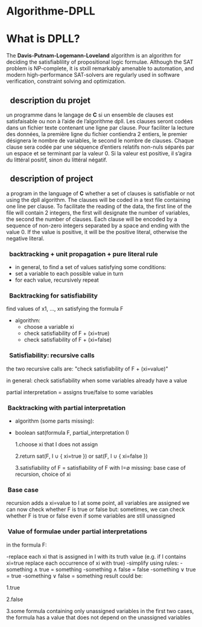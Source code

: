# Algorithme-DPLL


<h1>What is DPLL?</h1>

The **Davis-Putnam-Logemann-Loveland** algorithm is an algorithm for deciding the satisfiablility of propositional logic formulae. Although the SAT problem is NP-complete, it is stxill remarkably amenable to automation, and modern high-performance SAT-solvers are regularly used in software verification, constraint solving and optimization.

<h2>&nbsp; description du projet</h2>

un programme dans le langage de **C** si un ensemble de clauses est satisfaisable ou non à l’aide de l’algorithme dpll.
Les clauses seront codées dans un fichier texte contenant une ligne par clause. Pour faciliter la lecture des données, la première ligne du fichier
contiendra 2 entiers, le premier désignera le nombre de variables, le second le nombre de clauses. Chaque clause sera codée par une séquence d’entiers
relatifs non-nuls séparés par un espace et se terminant par la valeur 0. Si la valeur est positive, il s’agira du littéral positif, sinon du littéral négatif.

<h2>&nbsp; description of project</h2>

a program in the language of **C** whether a set of clauses is satisfiable or not using the dpll algorithm. The clauses will be coded in a text file containing one line per clause. To facilitate the reading of the data, the first line of the file will contain 2 integers, the first will designate the number of variables, the second the number of clauses. Each clause will be encoded by a sequence of non-zero integers separated by a space and ending with the value 0. If the value is positive, it will be the positive literal, otherwise the negative literal.


<h3>&nbsp; backtracking + unit propagation + pure literal rule</h3>

- in general, to find a set of values satisfying some conditions:
- set a variable to each possible value in turn
- for each value, recursively repeat

<h3>&nbsp; Backtracking for satisfiability</h3>

find values of x1, ..., xn satisfying the formula F

- algorithm:
  - choose a variable xi
  - check satisfiability of F + (xi=true)
  - check satisfiability of F + (xi=false)

<h3>&nbsp; Satisfiability: recursive calls</h3>

the two recursive calls are: "check satisfiability of F + (xi=value)"

in general: check satisfiability when some variables already have a value

partial interpretation = assigns true/false to some variables

<h3>&nbsp;Backtracking with partial interpretation </h3>

- algorithm (some parts missing):

- boolean sat(formula F, partial_interpretation I)

  1.choose xi that I does not assign
  
  2.return sat(F, I ∪ { xi=true }) or sat(F, I ∪ { xi=false })
  
  3.satisfiability of F = satisfiability of F with I=∅
missing: base case of recursion, choice of xi

<h3>&nbsp;Base case </h3>

recursion adds a xi=value to I
at some point, all variables are assigned
we can now check whether F is true or false
but:
sometimes, we can check whether F is true or false even if some variables are still unassigned

<h3>&nbsp;Value of formulae under partial interpretations </h3>

in the formula F:

-replace each xi that is assigned in I with its truth value
(e.g. if I contains xi=true replace each occurrence of xi with true)
-simplify using rules:
  -something ∧ true = something
  -something ∧ false = false
  -something ∨ true = true
  -something ∨ false = something
result could be:

  1.true
  
  2.false
  
  3.some formula containing only unassigned variables
in the first two cases, the formula has a value that does not depend on the unassigned variables
